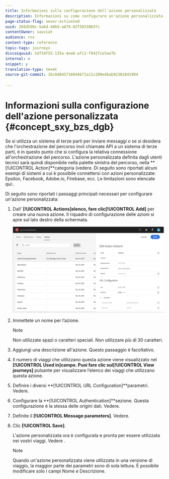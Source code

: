 ```yaml
---
title: Informazioni sulla configurazione dell'azione personalizzata
description: Informazioni su come configurare un'azione personalizzata
page-status-flag: never-activated
uuid: 269d590c-5a6d-40b9-a879-02f5033863fc
contentOwner: sauviat
audience: rns
content-type: reference
topic-tags: journeys
discoiquuid: 5df34f55-135a-4ea8-afc2-f9427ce5ae7b
internal: n
snippet: y
translation-type: tm+mt
source-git-commit: 1bc8d845716044671a11c200e4bab92302841994

---
```



# Informazioni sulla configurazione dell&#39;azione personalizzata {#concept_sxy_bzs_dgb}

Se si utilizza un sistema di terze parti per inviare messaggi o se si desidera che l&#39;orchestrazione del percorso invii chiamate API a un sistema di terze parti, è in questo punto che si configura la relativa connessione all&#39;orchestrazione del percorso. L&#39;azione personalizzata definita dagli utenti tecnici sarà quindi disponibile nella palette sinistra del percorso, nella **[!UICONTROL Action]**categoria (vedere[](../building-journeys/about-action-activities.md). Di seguito sono riportati alcuni esempi di sistemi a cui è possibile connettersi con azioni personalizzate: Epsilon, Facebook, Adobe.io, Firebase, ecc.
Le limitazioni sono elencate qui:[](../action/custom-action-limitations.md).

Di seguito sono riportati i passaggi principali necessari per configurare un&#39;azione personalizzata:

1. Dall’ **[!UICONTROL Actions]**elenco, fare clic**[!UICONTROL Add]** per creare una nuova azione. Il riquadro di configurazione delle azioni si apre sul lato destro della schermata.

   ![](../assets/custom2.png)

1. Immettete un nome per l’azione.

   >[!NOTE]
   >
   >Non utilizzate spazi o caratteri speciali. Non utilizzare più di 30 caratteri.

1. Aggiungi una descrizione all&#39;azione. Questo passaggio è facoltativo.
1. Il numero di viaggi che utilizzano questa azione viene visualizzato nel **[!UICONTROL Used in]**campo. Puoi fare clic sul**[!UICONTROL View journeys]** pulsante per visualizzare l’elenco dei viaggi che utilizzano questa azione.
1. Definire i diversi **[!UICONTROL URL Configuration]**parametri. Vedere[](../action/url-configuration.md).
1. Configurare la **[!UICONTROL Authentication]**sezione. Questa configurazione è la stessa delle origini dati.  Vedere[](../datasource/external-data-sources.md#section_wjp_nl5_nhb).
1. Definite il **[!UICONTROL Message parameters]**. Vedere[](../action/defining-the-message-parameters.md).
1. Clic **[!UICONTROL Save]**.

   L&#39;azione personalizzata ora è configurata e pronta per essere utilizzata nei vostri viaggi. Vedere [](../building-journeys/about-action-activities.md).

   >[!NOTE]
   >
   >Quando un&#39;azione personalizzata viene utilizzata in una versione di viaggio, la maggior parte dei parametri sono di sola lettura. È possibile modificare solo i campi Nome e Descrizione.
